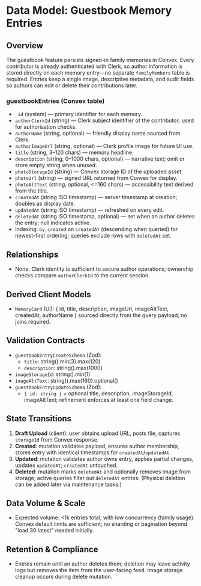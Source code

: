 # Data Model: Guestbook Memory Entries

## Overview
The guestbook feature persists signed-in family memories in Convex. Every contributor is already authenticated with Clerk, so author information is stored directly on each memory entry—no separate `familyMembers` table is required. Entries keep a single image, descriptive metadata, and audit fields so authors can edit or delete their contributions later.

### guestbookEntries (Convex table)
- `_id` (system) — primary identifier for each memory.
- `authorClerkId` (string) — Clerk subject identifier of the contributor; used for authorisation checks.
- `authorName` (string, optional) — friendly display name sourced from Clerk.
- `authorImageUrl` (string, optional) — Clerk profile image for future UI use.
- `title` (string, 3–120 chars) — memory headline.
- `description` (string, 0–1000 chars, optional) — narrative text; omit or store empty string when unused.
- `photoStorageId` (string) — Convex storage ID of the uploaded asset.
- `photoUrl` (string) — signed URL returned from Convex for display.
- `photoAltText` (string, optional, <=160 chars) — accessibility text derived from the title.
- `createdAt` (string ISO timestamp) — server timestamp at creation; doubles as display date.
- `updatedAt` (string ISO timestamp) — refreshed on every edit.
- `deletedAt` (string ISO timestamp, optional) — set when an author deletes the entry; null indicates active.
- Indexing: `by_created` on `createdAt` (descending when queried) for newest-first ordering; queries exclude rows with `deletedAt` set.

## Relationships
- None. Clerk identity is sufficient to secure author operations; ownership checks compare `authorClerkId` to the current session.

## Derived Client Models
- `MemoryCard` (UI): { id, title, description, imageUrl, imageAltText, createdAt, authorName } sourced directly from the query payload; no joins required.

## Validation Contracts
- `guestbookEntryCreateSchema` (Zod):
  - `title`: string().min(3).max(120)
  - `description`: string().max(1000)
- `imageStorageId`: string().min(1)
- `imageAltText`: string().max(160).optional()
- `guestbookEntryUpdateSchema` (Zod):
  - `{ id: string }` + optional title, description, imageStorageId, imageAltText; refinement enforces at least one field change.

## State Transitions
1. **Draft Upload** (client): user obtains upload URL, posts file, captures `storageId` from Convex response.
2. **Created**: mutation validates payload, ensures author membership, stores entry with identical timestamps for `createdAt`/`updatedAt`.
3. **Updated**: mutation validates author owns entry, applies partial changes, updates `updatedAt`; `createdAt` untouched.
4. **Deleted**: mutation marks `deletedAt` and optionally removes image from storage; active queries filter out `deletedAt` entries. (Physical deletion can be added later via maintenance tasks.)

## Data Volume & Scale
- Expected volume: <1k entries total, with low concurrency (family usage). Convex default limits are sufficient; no sharding or pagination beyond "load 30 latest" needed initially.

## Retention & Compliance
- Entries remain until an author deletes them; deletion may leave activity logs but removes the item from the user-facing feed. Image storage cleanup occurs during delete mutation.
